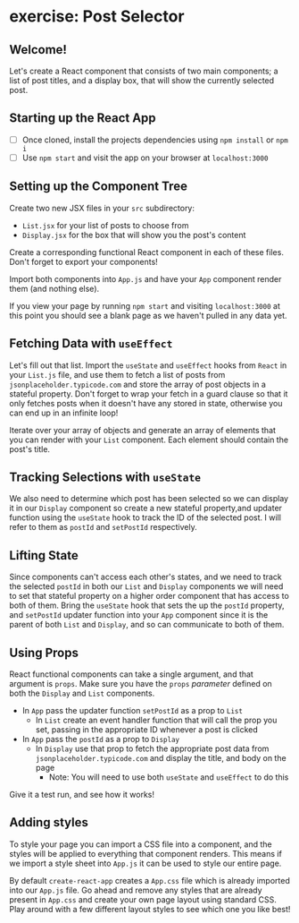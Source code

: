 # exercise: Post Selector

## Welcome!

Let's create a React component that consists of two main components; a list of post titles, and a display box, that will show the currently selected post.

## Starting up the React App
- [ ] Once cloned, install the projects dependencies using `npm install` or `npm i`
- [ ] Use `npm start` and visit the app on your browser at `localhost:3000`

## Setting up the Component Tree

Create two new JSX files in your `src` subdirectory:

- `List.jsx` for your list of posts to choose from
- `Display.jsx` for the box that will show you the post's content

Create a corresponding functional React component in each of these files. Don't forget to export your components!

Import both components into `App.js` and have your `App` component render them (and nothing else).

If you view your page by running `npm start` and visiting `localhost:3000` at this point you should see a blank page as we haven't pulled in any data yet.

## Fetching Data with `useEffect`

Let's fill out that list. Import the `useState` and `useEffect` hooks from `React` in your `List.js` file, and use them to fetch a list of posts from `jsonplaceholder.typicode.com` and store the array of post objects in a stateful property. Don't forget to wrap your fetch in a guard clause so that it only fetches posts when it doesn't have any stored in state, otherwise you can end up in an infinite loop!

Iterate over your array of objects and generate an array of elements that you can render with your `List` component. Each element should contain the post's title.

## Tracking Selections with `useState`

We also need to determine which post has been selected so we can display it in our `Display` component so create a new stateful property,and updater function using the `useState` hook to track the ID of the selected post. I will refer to them as `postId` and `setPostId` respectively.

## Lifting State

Since components can't access each other's states, and we need to track the selected `postId` in both our `List` and `Display` components we will need to set that stateful property on a higher order component that has access to both of them. Bring the `useState` hook that sets the up the `postId` property, and `setPostId` updater function into your `App` component since it is the parent of both `List` and `Display`, and so can communicate to both of them.

## Using Props

React functional components can take a single argument, and that argument is `props`. Make sure you have the `props` *parameter* defined on both the `Display` and `List` components.

- In `App` pass the updater function `setPostId` as a prop to `List`
  - In `List` create an event handler function that will call the prop you set, passing in the appropriate ID whenever a post is clicked
- In `App` pass the `postId` as a prop to `Display`
  - In `Display` use that prop to fetch the appropriate post data from `jsonplaceholder.typicode.com` and display the title, and body on the page
    - Note: You will need to use both `useState` and `useEffect` to do this

Give it a test run, and see how it works!

## Adding styles

To style your page you can import a CSS file into a component, and the styles will be applied to everything that component renders. This means if we import a style sheet into `App.js` it can be used to style our entire page.

By default `create-react-app` creates a `App.css` file which is already imported into our `App.js` file. Go ahead and remove any styles that are already present in `App.css` and create your own page layout using standard CSS. Play around with a few different layout styles to see which one you like best!
